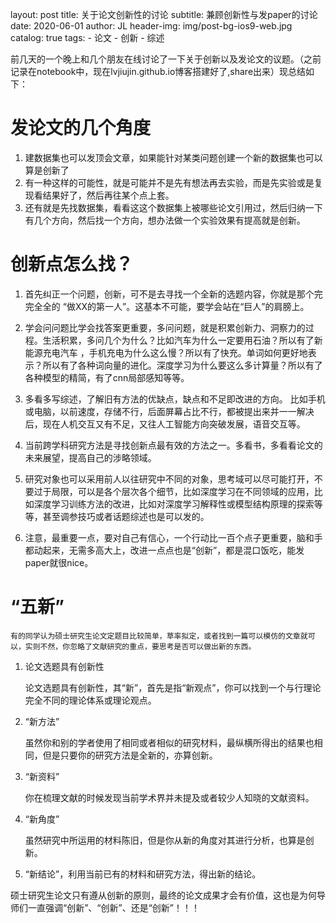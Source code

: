 layout:     post
title:      关于论文创新性的讨论
subtitle:  兼顾创新性与发paper的讨论
date:       2020-06-01
author:     JL
header-img: img/post-bg-ios9-web.jpg
catalog: true
tags:
    - 论文
        - 创新
        - 综述

前几天的一个晚上和几个朋友在线讨论了一下关于创新以及发论文的议题。（之前记录在notebook中，现在lvjiujin.github.io博客搭建好了,share出来）现总结如下：

# 发论文的几个角度

1. 建数据集也可以发顶会文章，如果能针对某类问题创建一个新的数据集也可以算是创新了
2. 有一种这样的可能性，就是可能并不是先有想法再去实验，而是先实验或是复现看结果好了，然后再往某个点上套。
3. 还有就是先找数据集，看看这这个数据集上被哪些论文引用过，然后归纳一下有几个方向，然后找一个方向，想办法做一个实验效果有提高就是创新。

 #  创新点怎么找？



1. 首先纠正一个问题，创新，可不是去寻找一个全新的选题内容，你就是那个完完全全的 “做XX的第一人”。这基本不可能，要学会站在“巨人”的肩膀上。

2. 学会问问题比学会找答案更重要，多问问题，就是积累创新力、洞察力的过程。生活积累，多问几个为什么？比如汽车为什么一定要用石油？所以有了新能源充电汽车 ，手机充电为什么这么慢？所以有了快充。单词如何更好地表示？所以有了各种词向量的进化。深度学习为什么要这么多计算量？所以有了各种模型的精简，有了cnn局部感知等等。

3. 多看多写综述，了解旧有方法的优缺点，缺点和不足即改进的方向。 比如手机或电脑，以前速度，存储不行，后面屏幕占比不行，都被提出来并一一解决后，现在人机交互又有不足，又往人工智能方向突破发展，语音交互等。

4. 当前跨学科研究方法是寻找创新点最有效的方法之一。多看书，多看看论文的未来展望，提高自己的涉略领域。
5. 研究对象也可以采用前人以往研究中不同的对象，思考域可以尽可能打开，不要过于局限，可以是各个层次各个细节，比如深度学习在不同领域的应用，比如深度学习训练方法的改进，比如对深度学习解释性或模型结构原理的探索等等，甚至调参技巧或者话题综述也是可以发的。
6. 注意，最重要一点，要对自己有信心，一个行动比一百个点子更重要，脑和手都动起来，无需多高大上，改进一点点也是“创新”，都是混口饭吃，能发paper就很nice。

# “五新”



  	有的同学认为硕士研究生论文定题目比较简单，草率拟定，或者找到一篇可以模仿的文章就可以，实则不然，你忽略了文献研究的重点，要思考是否可以做出新的东西。

1. 论文选题具有创新性

   论文选题具有创新性，其“新”，首先是指“新观点”，你可以找到一个与行理论完全不同的理论体系或理论观点。

2. “新方法”

   虽然你和别的学者使用了相同或者相似的研究材料，最纵横所得出的结果也相同，但是只要你的研究方法是全新的，亦算创新。

3. “新资料”

   你在梳理文献的时候发现当前学术界并未提及或者较少人知晓的文献资料。

4. “新角度”

   虽然研究中所运用的材料陈旧，但是你从新的角度对其进行分析，也算是创新。

5. “新结论”，利用当前已有的材料和研究方法，得出新的结论。

硕士研究生论文只有遵从创新的原则，最终的论文成果才会有价值，这也是为何导师们一直强调“创新”、“创新”、还是“创新”！！！



 



 

 


